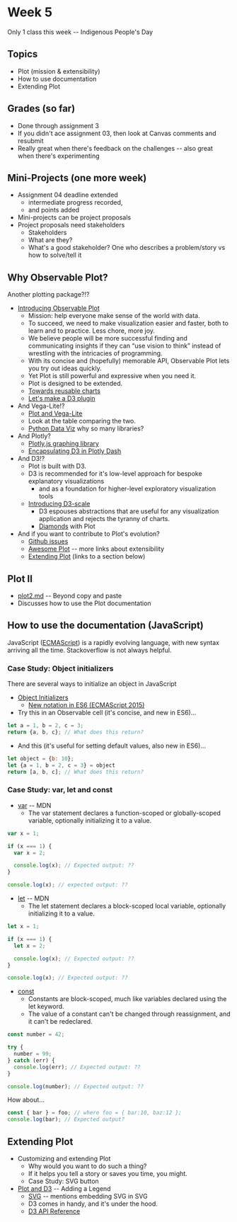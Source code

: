 # Week 5

Only 1 class this week -- Indigenous People's Day

## Topics

* Plot (mission & extensibility)
* How to use documentation
* Extending Plot

## Grades (so far)

* Done through assignment 3
* If you didn't ace assignment 03, then look at Canvas comments and resubmit
* Really great when there's feedback on the challenges -- also great when there's experimenting

## Mini-Projects (one more week)

* Assignment 04 deadline extended
  * intermediate progress recorded, 
  * and points added
* Mini-projects can be project proposals
* Project proposals need stakeholders
  * Stakeholders
  * What are they? 
  * What's a good stakeholder? One who describes a problem/story vs how to solve/tell it

## Why Observable Plot?

Another plotting package?!?

* [Introducing Observable Plot](https://observablehq.com/@observablehq/introducing-observable-plot)
  * Mission: help everyone make sense of the world with data. 
  * To succeed, we need to make visualization easier and faster, both to learn and to practice.  Less chore, more joy. 
  * We believe people will be more successful finding and communicating insights if they can “use vision to think” instead of wrestling with the intricacies of programming.
  * With its concise and (hopefully) memorable API, Observable Plot lets you try out ideas quickly. 
  * Yet Plot is still powerful and expressive when you need it. 
  * Plot is designed to be extended.
  * [Towards reusable charts](https://bost.ocks.org/mike/chart/)
  * [Let's make a D3 plugin](https://medium.com/@mbostock/let-s-make-a-d3-plugin-c8e697599f48)
* And Vega-Lite!?
  * [Plot and Vega-Lite](https://observablehq.com/@observablehq/plot-vega-lite)
  * Look at the table comparing the two.
  * [Python Data Viz](https://www.anaconda.com/blog/python-data-visualization-2018-why-so-many-libraries) why so many libraries?
* And Plotly?
  * [Plotly.js graphing library](https://plotly.com/javascript/)
  * [Encapsulating D3 in Plotly Dash](https://dash.plotly.com/d3-react-components)
* And D3!?
  * Plot is built with D3.
  * D3 is recommended for it's low-level approach for bespoke explanatory visualizations
    * and as a foundation for higher-level exploratory visualization tools
  * [Introducing D3-scale](https://medium.com/@mbostock/introducing-d3-scale-61980c51545f)
    * D3 espouses abstractions that are useful for any visualization application and rejects the tyranny of charts.
    * [Diamonds](https://observablehq.com/d/55be911c1c3ac463) with Plot
* And if you want to contribute to Plot's evolution?
  * [Github issues](https://github.com/observablehq/plot/issues)
  * [Awesome Plot](https://observablehq.com/@observablehq/awesome-plot) -- more links about extensibility
  * [Extending Plot](#extending-plot) (links to a section below)

## Plot II

* [plot2.md](./plot2.md) -- Beyond copy and paste
* Discusses how to use the Plot documentation

## How to use the documentation (JavaScript)

JavaScript ([ECMAScript](https://en.wikipedia.org/wiki/ECMAScript)) is a rapidly evolving language, with
new syntax arriving all the time. Stackoverflow is not always helpful.

### Case Study: Object initializers

There are several ways to initialize an object in JavaScript

* [Object Initializers](https://developer.mozilla.org/en-US/docs/Web/JavaScript/Reference/Operators/Object_initializer)
  * [New notation in ES6 (ECMAScript 2015)](https://developer.mozilla.org/en-US/docs/Web/JavaScript/Reference/Operators/Object_initializer#new_notations_in_ecmascript_2015)
* Try this in an Observable cell (it's concise, and new in ES6)...
```javascript
let a = 1, b = 2, c = 3;
return {a, b, c}; // What does this return?
```
* And this (it's useful for setting default values, also new in ES6)...
```javascript
let object = {b: 10};
let {a = 1, b = 2, c = 3} = object
return [a, b, c]; // What does this return?
```
### Case Study: var, let and const
* [var](https://developer.mozilla.org/en-US/docs/Web/JavaScript/Reference/Statements/var) -- MDN
  * The var statement declares a function-scoped or globally-scoped variable, optionally initializing it to a value.
```javascript
var x = 1;

if (x === 1) {
  var x = 2;

  console.log(x); // Expected output: ??
}

console.log(x); // expected output: ??
```
* [let](https://developer.mozilla.org/en-US/docs/Web/JavaScript/Reference/Statements/let) -- MDN
  * The let statement declares a block-scoped local variable, optionally initializing it to a value.
```javascript
let x = 1;

if (x === 1) {
  let x = 2;

  console.log(x); // Expected output: ??
}

console.log(x); // Expected output: ??
```
* [const](https://developer.mozilla.org/en-US/docs/Web/JavaScript/Reference/Statements/const)
  * Constants are block-scoped, much like variables declared using the let keyword.
  * The value of a constant can't be changed through reassignment, and it can't be redeclared.
```javascript
const number = 42;

try {
  number = 99;
} catch (err) {
  console.log(err); // Expected output: ??
}

console.log(number); // Expected output: ??
```
How about...
```javascript
const { bar } = foo; // where foo = { bar:10, baz:12 };
console.log(bar); // Expected output?
```

## Extending Plot

* Customizing and extending Plot
  * Why would you want to do such a thing? 
  * If it helps you tell a story or saves you time, you might. 
  * Case Study: SVG button
* [Plot and D3](https://observablehq.com/d/1efb997caa8bf6fe) -- Adding a Legend
  * [SVG](https://developer.mozilla.org/en-US/docs/Web/SVG/Element/svg) -- mentions embedding SVG in SVG
  * D3 comes in handy, and it's under the hood.
  * [D3 API Reference](https://github.com/d3/d3/blob/main/API.md)
